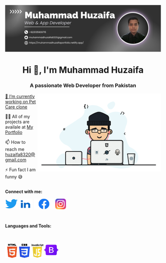 <img src="./img/Back ground.png">
<h1 align="center">Hi 👋, I'm Muhammad Huzaifa</h1>
<h3 align="center">A passionate Web Developer from Pakistan</h3>
<a href="#"><img align="right" alt="huzaifa8320" width="400" src="./img/Image.gif"</a>

  
🔭 I’m currently working on [Pet Care clone](https://huzaifa8320.github.io/Pet-Care-Assignment-No-11/)

👨‍💻 All of my projects are availale at [My Portfolio](https://muhammadhuzaifaportfolio.netlify.app/)

📫 How to reach me huzaifa8320@gmail.com

⚡ Fun fact I am funny 😅
<br><br>
<p><b>Connect with me:</b></p>
<p align="left">
<a href="https://twitter.com/@muhammadhu56002" target="blank"><img align="center" src="./img/Twitter logo (2).png" alt="@muhammadhu56002" height="30" width="40" /></a>
<a href="https://www.linkedin.com/in/muhammadhuzaifa8320/" target="blank"><img align="center" src="./img/Linkdin logo.png"  height="35" width="45" /></a>
<a href="https://fb.com/profile.php?id=61558296560221" target="blank"><img align="center" src="./img/Facebook logo.png" alt="https://www.facebook.com/profile.php?id=61558296560221" height="35" width="65" /></a>
<a href="https://www.instagram.com/muhammadhuzaifa8320/" target="blank"><img align="center" src="./img/instagram logo.png" alt="https://www.instagram.com/muhammadhuzaifa8320/" height="35" width="35" /></a>
</p>

<br>
<p><b>Languages and Tools:</b></p>
<br>
<p align="left"><a href="#"><img src="./img/html.png"  width="45" height="45"/></a><a href="#"><img src="img/css.png" width="35" height="45"/></a><a href="#"><img src="img/java.png"  width="45" height="45"/></a><img src="img/Bootstrap logo.png"  width="50" height="50"/></a></p>

